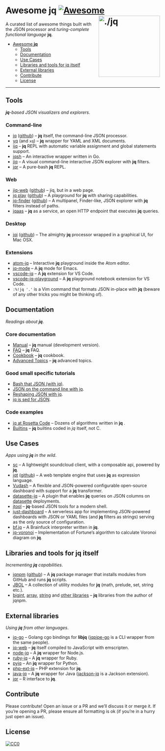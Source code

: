 Awesome jq [![Awesome](https://cdn.rawgit.com/sindresorhus/awesome/d7305f38d29fed78fa85652e3a63e154dd8e8829/media/badge.svg)](https://github.com/sindresorhus/awesome) [<img src="https://stedolan.github.io/jq/jq.png" width="200" align="right" alt="./jq">](https://github.com/stedolan/jq)
========================================================================

A curated list of awesome things built with the JSON processor and
_turing-complete functional language_ **jq**.

* [Awesome **jq**](#awesome-jq)
  * [Tools](#tools)
  * [Documentation](#documentation)
  * [Use Cases](#use-cases)
  * [Libraries and tools for jq itself](#libraries-and-tools-for-jq-itself)
  * [External libraries](#external-libraries)
  * [Contribute](#contribute)
  * [License](#license)

----


Tools
------------------------------------------------------------------------

_**jq**-based JSON visualizers and explorers_.

### Command-line

* [jq](https://stedolan.github.io/jq/) ([github](https://github.com/stedolan/jq)) &ndash; **jq** itself, the command-line JSON processor.
* [yq](https://github.com/kislyuk/yq) (and `xq`) &ndash; **jq** wrapper for YAML and XML documents.
* [ijq](https://github.com/fiatjaf/ijq) &ndash; **jq** REPL with automatic variable assignment and global statements support.
* [jqsh](https://github.com/bmatsuo/jqsh) &ndash; An interactive wrapper written in Go.
* [jiq](https://github.com/fiatjaf/jiq) &ndash; A visual command-line interactive JSON explorer with **jq** filters.
* [jqr](https://github.com/charlesetc/jqr) &ndash; A pure-bash **jq** REPL.

### Web

* [jiq-web](https://jq.alhur.es/jiq/) ([github](https://github.com/fiatjaf/jiq-web)) &ndash; jiq, but in a web page.
* [jq play](https://jqplay.org/) ([github](https://github.com/jingweno/jqplay)) &ndash; A playground for **jq** with sharing capabilities.
* [jq-finder](https://jq.alhur.es/finder/) ([github](https://github.com/fiatjaf/jq-finder)) &ndash; A multipanel, Finder-like, JSON explorer with **jq** filters instead of paths.
* [jqaas](https://github.com/captn3m0/jqaas) &ndash; **jq** as a service, an open HTTP endpoint that executes **jq** queries.

### Desktop

* [jqi](https://nire0510.github.io/jqi/) ([github](https://github.com/nire0510/jqi)) &ndash; The almighty **jq** processor wrapped in a graphical UI, for Mac OSX.

### Extensions

* [atom-jq](https://github.com/sanack/atom-jq) &ndash; Interactive **jq** playground inside the Atom editor.
* [jq-mode](https://github.com/ljos/jq-mode) &ndash; A **jq** mode for Emacs.
* [vscode-jq](https://github.com/andricDu/vscode-jq) &ndash; A **jq** extension for VS Code.
* [vscode-jq-playground](https://github.com/davidnussio/vscode-jq-playground) &ndash; A **jq** playground notebook extension for VS Code.
* `:%!jq '.'` is a Vim command that formats JSON in-place with **jq** (beware of any other tricks you might be thinking of).


Documentation
------------------------------------------------------------------------

_Readings about **jq**_.

### Core documentation

* [Manual](https://stedolan.github.io/jq/manual/) &ndash; **jq** manual (development version).
* [FAQ](https://github.com/stedolan/jq/wiki/FAQ) &ndash; **jq** FAQ.
* [Cookbook](https://github.com/stedolan/jq/wiki/Cookbook) &ndash; **jq** cookbook.
* [Advanced Topics](https://github.com/stedolan/jq/wiki/Advanced-Topics) &ndash; **jq** advanced topics.

### Good small specific tutorials

* [Bash that JSON (with jq)](http://blog.librato.com/posts/jq-json).
* [JSON on the command line with jq](https://shapeshed.com/jq-json/).
* [Reshaping JSON with jq](https://programminghistorian.org/en/lessons/json-and-jq).
* [jq is sed for JSON](https://robots.thoughtbot.com/jq-is-sed-for-json).

### Code examples

* [jq at Rosetta Code](http://rosettacode.org/wiki/Category:Jq) &ndash; Dozens of algorithms written in **jq** .
* [Builtins](https://github.com/stedolan/jq/blob/master/src/builtin.jq) &ndash; **jq** builtins coded in _jq_ itself, not C.


Use Cases
------------------------------------------------------------------------

_Apps using **jq** in the wild_.

* [sc](https://github.com/annacrombie/sc) &ndash; A lightweight soundcloud client, with a composable api, powered by **jq**.
* [jqt](https://fadado.github.io/jqt/index.html) ([github](https://github.com/fadado/jqt)) &ndash; A web template engine that uses **jq** as expression language.
* [Vudash](https://vudash.com/#/transformers/?id=jq-transformer-vudashtransformer-jq) &ndash; A flexible and JSON-powered configurable open-source dashboard with support for a **jq** transformer.
* [datasette-jq](https://github.com/simonw/datasette-jq) &ndash; A plugin that enables **jq** queries on JSON columns on [datasette](https://datasette.readthedocs.io/) deployments.
* [jtool](https://github.com/fadado/jtool) &ndash; **jq**-based JSON tools for a modern shell.
* [just-dashboard](https://kantord.github.io/just-dashboard/) &ndash; A serverless app for implementing JSON-powered dashboards with JSON or YAML files (and **jq** filters as strings) serving as the only source of configuration.
* [bf.jq](https://github.com/MakeNowJust/bf.jq) &ndash; A Brainfuck interpreter written in **jq**.
* [jq-voronoi](https://github.com/hosuaby/jq-voronoi) &ndash; Implementation of Fortune’s algorithm to calculate Voronoi diagram on **jq**.

Libraries and tools for jq itself
------------------------------------------------------------------------

_Incrementing **jq** capabilities_.

* [jqnpm](https://joelpurra.com/projects/jqnpm/) ([github](https://github.com/joelpurra/jqnpm)) &ndash; A **jq** package manager that installs modules from GitHub and runs **jq** scripts.
* [JBOL](https://github.com/fadado/JBOL) &ndash; A collection of utility modules for **jq** (math, prelude, set, string etc.).
* [bigint](https://github.com/joelpurra/jq-bigint), [array](https://github.com/joelpurra/jq-disarray), [string](https://github.com/joelpurra/jq-stress) and [other libraries](https://github.com/joelpurra?utf8=%E2%9C%93&tab=repositories&q=jq) &ndash; **jq** libraries from the author of jqnpm.


External libraries
------------------------------------------------------------------------

_Using **jq** from other languages_.

* [jq-go](https://github.com/threatgrid/jq-go) &ndash; Golang cgo bindings for **libjq** ([jqpipe-go](https://github.com/threatgrid/jqpipe-go) is a CLI wrapper from the same people).
* [jq-web](https://github.com/fiatjaf/jq-web) &ndash; **jq** itself compiled to JavaScript with emscripten.
* [node-jq](https://github.com/sanack/node-jq) &ndash; A **jq** wrapper for Node.js.
* [ruby-jq](https://github.com/winebarrel/ruby-jq) &ndash; A **jq** wrapper for Ruby.
* [pyjq](https://github.com/doloopwhile/pyjq) &ndash; An **jq** wrapper for Python.
* [php-ext-jq](https://github.com/kjdev/php-ext-jq) &ndash; PHP extension for **jq**.
* [java-jq](https://github.com/arakelian/java-jq) &ndash; A **jq** wrapper for Java ([jackson-jq](https://github.com/eiiches/jackson-jq) is a Jackson extension).
* [jqr](https://github.com/ropensci/jqr) &ndash; R interface to **jq**.


Contribute
------------------------------------------------------------------------

Please contribute! Open an issue or a PR and we’ll discuss it or merge it. If
you’re opening a PR, please ensure all formatting is ok (if you’re in a hurry
just open an issue).


License
------------------------------------------------------------------------

[![CC0](https://licensebuttons.net/p/zero/1.0/88x31.png)](https://creativecommons.org/publicdomain/zero/1.0/)
